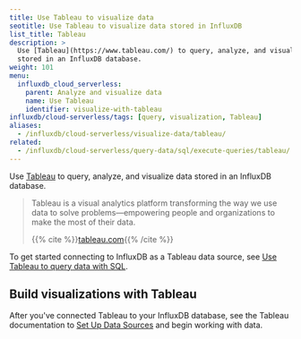 ```yaml
---
title: Use Tableau to visualize data
seotitle: Use Tableau to visualize data stored in InfluxDB
list_title: Tableau
description: >
  Use [Tableau](https://www.tableau.com/) to query, analyze, and visualize data
  stored in an InfluxDB database.
weight: 101
menu:
  influxdb_cloud_serverless:
    parent: Analyze and visualize data
    name: Use Tableau
    identifier: visualize-with-tableau
influxdb/cloud-serverless/tags: [query, visualization, Tableau]
aliases:
  - /influxdb/cloud-serverless/visualize-data/tableau/
related:
  - /influxdb/cloud-serverless/query-data/sql/execute-queries/tableau/
---
```


Use [Tableau](https://www.tableau.com/) to query, analyze, and visualize data
stored in an InfluxDB database.

> Tableau is a visual analytics platform transforming the way we use data to
> solve problems—empowering people and organizations to make the most of their data.
>
> {{% cite %}}[tableau.com](https://www.tableau.com/why-tableau/what-is-tableau){{% /cite %}}

To get started connecting to InfluxDB as a Tableau data source, see [Use Tableau to query data with SQL](/influxdb/cloud-serverless/query-data/execute-queries/sql/tableau/).

## Build visualizations with Tableau

After you've connected Tableau to your InfluxDB database, see the Tableau documentation to [Set Up Data Sources](https://help.tableau.com/current/pro/desktop/en-us/datasource_prepare.htm) and begin working with data.

